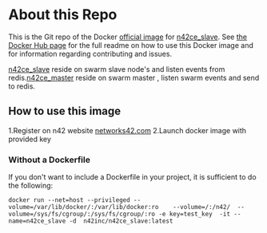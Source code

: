 # About this Repo

This is the Git repo of the Docker [official image](https://docs.docker.com/docker-hub/official_repos/) for [n42ce_slave](https://hub.docker.com/r/n42inc/n42ce_slave/). See [the Docker Hub page](https://hub.docker.com/r/n42inc/n42ce_master/) for the full readme on how to use this Docker image and for information regarding contributing and issues.

[n42ce_slave](https://hub.docker.com/r/n42inc/n42ce_slave/) reside on swarm slave node's and listen events from redis.[n42ce_master](https://hub.docker.com/r/n42inc/n42ce_master/) reside on swarm master , listen swarm events and send to redis.


## How to use this image
1.Register on n42 website [networks42.com](http://networks42.com/Demo.html)
2.Launch docker image with provided key

### Without a Dockerfile
If you don't want to include a Dockerfile in your project, it is sufficient to do the following:
```
docker run --net=host --privileged --volume=/var/lib/docker/:/var/lib/docker:ro    --volume=/:/n42/  --volume=/sys/fs/cgroup/:/sys/fs/cgroup/:ro -e key=test_key  -it --name=n42ce_slave -d  n42inc/n42ce_slave:latest
```
